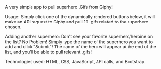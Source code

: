 A very simple app to pull superhero .Gifs from Giphy!

Usage:
Simply click one of the dynamically rendered buttons below, it will make an API request to Giphy and pull 10 .gifs related to the superhero chosen.

Adding another superhero:
Don't see your favorite superhero/heroine on the list? No Problem! Simply type the name of the superhero you want to add and click "Submit"! The name of the hero will appear at the end of the list, and you'll be able to pull relevant .gifs!

Technologies used:
HTML, CSS, JavaScript, API calls, and Bootstrap.
